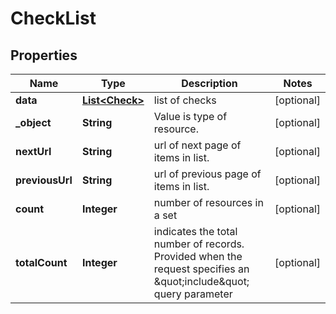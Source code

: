 

# CheckList


## Properties

Name | Type | Description | Notes
------------ | ------------- | ------------- | -------------
**data** | [**List&lt;Check&gt;**](Check.md) | list of checks |  [optional]
**_object** | **String** | Value is type of resource. |  [optional]
**nextUrl** | **String** | url of next page of items in list. |  [optional]
**previousUrl** | **String** | url of previous page of items in list. |  [optional]
**count** | **Integer** | number of resources in a set |  [optional]
**totalCount** | **Integer** | indicates the total number of records. Provided when the request specifies an \&quot;include\&quot; query parameter |  [optional]



